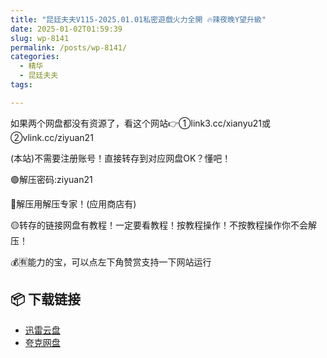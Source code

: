 ```yaml
---
title: "昆廷夫夫V115-2025.01.01私密遊戲火力全開 🔥辣夜晚Y望升級"
date: 2025-01-02T01:59:39
slug: wp-8141
permalink: /posts/wp-8141/
categories:
  - 精华
  - 昆廷夫夫
tags:

---
```


如果两个网盘都没有资源了，看这个网站👉①link3.cc/xianyu21或②vlink.cc/ziyuan21

(本站)不需要注册账号！直接转存到对应网盘OK？懂吧！

🟢解压密码:ziyuan21

🔵解压用解压专家！(应用商店有)

🟡转存的链接网盘有教程！一定要看教程！按教程操作！不按教程操作你不会解压！

💰🈶能力的宝，可以点左下角赞赏支持一下网站运行

## 📦 下载链接
- [迅雷云盘](https://blziyuan21.com/pay-download/8141?key=b1832e02e1&down_id=0)
- [夸克网盘](https://blziyuan21.com/pay-download/8141?key=b1832e02e1&down_id=1)

